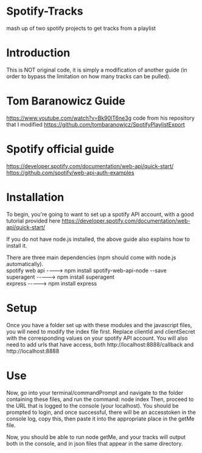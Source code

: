# Spotify-Tracks
mash up of two spotify projects to get tracks from a playlist

# Introduction
This is NOT original code, it is simply a modification of another guide (in order to bypass the limitation on how many tracks can be pulled).

# Tom Baranowicz Guide
https://www.youtube.com/watch?v=Bk90lT6ne3g
code from his repository that I modified
https://github.com/tombaranowicz/SpotifyPlaylistExport

# Spotify official guide
https://developer.spotify.com/documentation/web-api/quick-start/
https://github.com/spotify/web-api-auth-examples

# Installation
To begin, you're going to want to set up a spotify API account, with a good tutorial provided here
https://developer.spotify.com/documentation/web-api/quick-start/

If you do not have node.js installed, the above guide also explains how to install it.

There are three main dependencies (npm should come with node.js automatically).  
spotify web api ----> npm install spotify-web-api-node --save  
superagent -----> npm install superagent  
express -----> npm install express  


# Setup
Once you have a folder set up with these modules and the javascript files, you will need to modify the index file first.
Replace clientId and clientSecret with the corresponding values on your spotify API account. You will also need to add urls
that have access, both http://localhost:8888/callback and http://localhost:8888

# Use
Now, go into your terminal/commandPrompt and navigate to the folder containing these files, and run the command: node index
Then, proceed to the URL that is logged to the console (your localhost).
You should be prompted to login, and once successful, there will be an accesstoken in the console log, copy this, then paste it
into the appropriate place in the getMe file. 

Now, you should be able to run node getMe, and your tracks will output both in the console, and in json files that appear in the same directory. 
